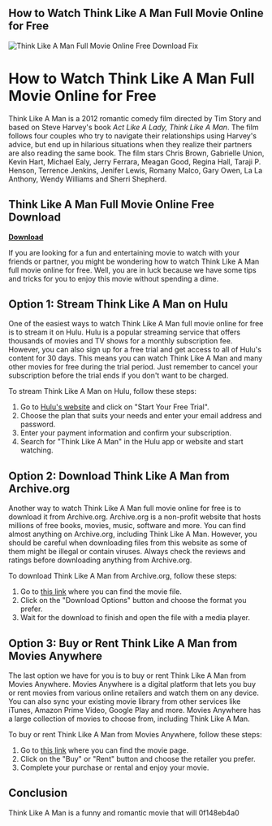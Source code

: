 ## How to Watch Think Like A Man Full Movie Online for Free

 
![Think Like A Man Full Movie Online Free Download Fix](https://encrypted-tbn1.gstatic.com/images?q=tbn:ANd9GcQNiPP-W2wqiEkXh8MRqT8Pxans3-ZL0KVLgEug77_VvV3E7FqLIvW9)

 
# How to Watch Think Like A Man Full Movie Online for Free
 
Think Like A Man is a 2012 romantic comedy film directed by Tim Story and based on Steve Harvey's book *Act Like A Lady, Think Like A Man*. The film follows four couples who try to navigate their relationships using Harvey's advice, but end up in hilarious situations when they realize their partners are also reading the same book. The film stars Chris Brown, Gabrielle Union, Kevin Hart, Michael Ealy, Jerry Ferrara, Meagan Good, Regina Hall, Taraji P. Henson, Terrence Jenkins, Jenifer Lewis, Romany Malco, Gary Owen, La La Anthony, Wendy Williams and Sherri Shepherd.
 
## Think Like A Man Full Movie Online Free Download


[**Download**](https://www.google.com/url?q=https%3A%2F%2Fgeags.com%2F2tM3MV&sa=D&sntz=1&usg=AOvVaw3iDV26ZKiJD3XSivI0G3aQ)

 
If you are looking for a fun and entertaining movie to watch with your friends or partner, you might be wondering how to watch Think Like A Man full movie online for free. Well, you are in luck because we have some tips and tricks for you to enjoy this movie without spending a dime.
 
## Option 1: Stream Think Like A Man on Hulu
 
One of the easiest ways to watch Think Like A Man full movie online for free is to stream it on Hulu. Hulu is a popular streaming service that offers thousands of movies and TV shows for a monthly subscription fee. However, you can also sign up for a free trial and get access to all of Hulu's content for 30 days. This means you can watch Think Like A Man and many other movies for free during the trial period. Just remember to cancel your subscription before the trial ends if you don't want to be charged.
 
To stream Think Like A Man on Hulu, follow these steps:
 
1. Go to [Hulu's website](https://www.hulu.com/welcome) and click on "Start Your Free Trial".
2. Choose the plan that suits your needs and enter your email address and password.
3. Enter your payment information and confirm your subscription.
4. Search for "Think Like A Man" in the Hulu app or website and start watching.

## Option 2: Download Think Like A Man from Archive.org
 
Another way to watch Think Like A Man full movie online for free is to download it from Archive.org. Archive.org is a non-profit website that hosts millions of free books, movies, music, software and more. You can find almost anything on Archive.org, including Think Like A Man. However, you should be careful when downloading files from this website as some of them might be illegal or contain viruses. Always check the reviews and ratings before downloading anything from Archive.org.
 
To download Think Like A Man from Archive.org, follow these steps:

1. Go to [this link](https://archive.org/details/ThinkLikeAMan2012BRRipXviDETRG) where you can find the movie file.
2. Click on the "Download Options" button and choose the format you prefer.
3. Wait for the download to finish and open the file with a media player.

## Option 3: Buy or Rent Think Like A Man from Movies Anywhere
 
The last option we have for you is to buy or rent Think Like A Man from Movies Anywhere. Movies Anywhere is a digital platform that lets you buy or rent movies from various online retailers and watch them on any device. You can also sync your existing movie library from other services like iTunes, Amazon Prime Video, Google Play and more. Movies Anywhere has a large collection of movies to choose from, including Think Like A Man.
 
To buy or rent Think Like A Man from Movies Anywhere, follow these steps:

1. Go to [this link](https://moviesanywhere.com/movie/think-like-a-man) where you can find the movie page.
2. Click on the "Buy" or "Rent" button and choose the retailer you prefer.
3. Complete your purchase or rental and enjoy your movie.

## Conclusion
 
Think Like A Man is a funny and romantic movie that will
 0f148eb4a0

